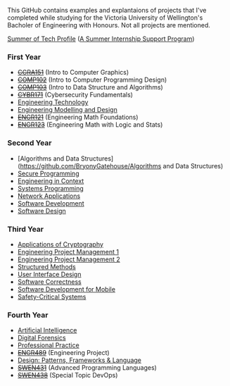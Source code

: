 This GitHub contains examples and explantaions of projects that I've completed while studying for the Victoria University of Wellington's Bacholer of Engineering with Honours. Not all projects are mentioned.

[Summer of Tech Profile](https://github.com/BryonyGatehouse/Summer-of-Tech-Profile-Condensed) ([A Summer Internship Support Program](https://summeroftech.co.nz))

### First Year
- [~~CGRA151~~](https://github.com/BryonyGatehouse/CGRA151) (Intro to Computer Graphics)
- [~~COMP102~~](https://github.com/BryonyGatehouse/COMP102) (Intro to Computer Programming Design)
- [~~COMP103~~](https://github.com/BryonyGatehouse/COMP103) (Intro to Data Structure and Algorithms)
- [~~CYBR171~~](https://github.com/BryonyGatehouse/ENGR101) (Cybersecurity Fundamentals)
- [Engineering Technology](https://github.com/BryonyGatehouse/University-Engineering-Technology)
- [Engineering Modelling and Design](https://github.com/BryonyGatehouse/University-Engineering-Modelling)
- [~~ENGR121~~](https://github.com/BryonyGatehouse/ENGR121) (Engineering Math Foundations)
- [~~ENGR123~~](https://github.com/BryonyGatehouse/ENGR123) (Engineering Math with Logic and Stats)

### Second Year
- [Algorithms and Data Structures](https://github.com/BryonyGatehouse/Algorithms and Data Structures)
- [Secure Programming](https://github.com/BryonyGatehouse/University-Secure-Programming)
- [Engineering in Context](https://github.com/BryonyGatehouse/University-Engineering-Context)
- [Systems Programming](https://github.com/BryonyGatehouse/University-Systems-Programming)
- [Network Applications](https://github.com/BryonyGatehouse/University-Network-Applications)
- [Software Development](https://github.com/BryonyGatehouse/University-Software-Development)
- [Software Design](https://github.com/BryonyGatehouse/University-Software-Design)

### Third Year
- [Applications of Cryptography](https://github.com/BryonyGatehouse/University-Application-Cryptography)
- [Engineering Project Management 1](https://github.com/BryonyGatehouse/University-Project-Management)
- [Engineering Project Management 2](https://github.com/BryonyGatehouse/University-Project-Management)
- [Structured Methods](https://github.com/BryonyGatehouse/University-Structured-Methods)
- [User Interface Design](https://github.com/BryonyGatehouse/University-User-Interface-Design)
- [Software Correctness](https://github.com/BryonyGatehouse/University-Software-Correctness)
- [Software Development for Mobile](https://github.com/BryonyGatehouse/University-Mobile)
- [Safety-Critical Systems](https://github.com/BryonyGatehouse/University-Safety-Critical)

### Fourth Year
- [Artificial Intelligence](https://github.com/BryonyGatehouse/University-Artificial-Intelligence)
- [Digital Forensics](https://github.com/BryonyGatehouse/University-Digial-Forensics)
- [Professional Practice](https://github.com/BryonyGatehouse/University-Professional-Practise)
- [~~ENGR489~~](https://github.com/BryonyGatehouse/ENGR489)	(Engineering Project)
- [Design: Patterns, Frameworks & Language](https://github.com/BryonyGatehouse/University-Design-Patterns)
- [~~SWEN431~~](https://github.com/BryonyGatehouse/SWEN431)	(Advanced Programming Languages)
- [~~SWEN438~~](https://github.com/BryonyGatehouse/SWEN438)	(Special Topic DevOps)
